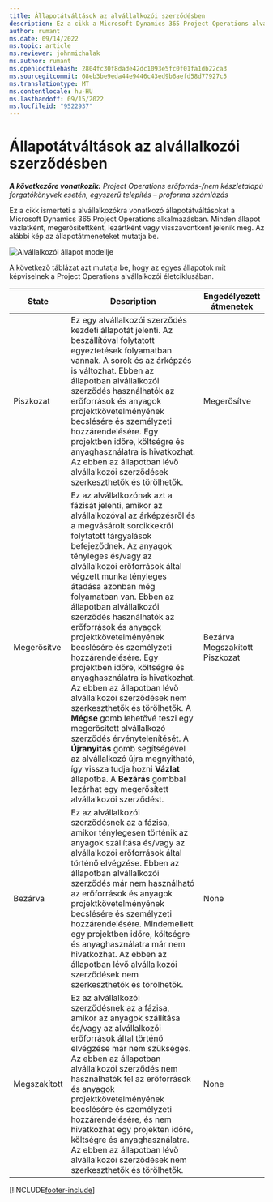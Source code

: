 ```yaml
---
title: Állapotátváltások az alvállalkozói szerződésben
description: Ez a cikk a Microsoft Dynamics 365 Project Operations alvállalkozóira vonatkozó állapotátmeneteket ismerteti az alvállalkozó létrehozásakor, végrehajtásakor és lezárásakor.
author: rumant
ms.date: 09/14/2022
ms.topic: article
ms.reviewer: johnmichalak
ms.author: rumant
ms.openlocfilehash: 2804fc30f8dade42dc1093e5fc0f01fa1db22ca3
ms.sourcegitcommit: 08eb3be9eda44e9446c43ed9b6aefd58d77927c5
ms.translationtype: MT
ms.contentlocale: hu-HU
ms.lasthandoff: 09/15/2022
ms.locfileid: "9522937"
---
```

# <a name="state-transitions-on-a-subcontract"></a>Állapotátváltások az alvállalkozói szerződésben 

_**A következőre vonatkozik:** Project Operations erőforrás-/nem készletalapú forgatókönyvek esetén, egyszerű telepítés – proforma számlázás_

Ez a cikk ismerteti a alvállalkozókra vonatkozó állapotátváltásokat a Microsoft Dynamics 365 Project Operations alkalmazásban. Minden állapot vázlatként, megerősítettként, lezártként vagy visszavontként jelenik meg. Az alábbi kép az állapotátmeneteket mutatja be.

![Alvállalkozói állapot modellje](../media/SubconStates.png)  

A következő táblázat azt mutatja be, hogy az egyes állapotok mit képviselnek a Project Operations alvállalkozói életciklusában.

| State | Description | Engedélyezett átmenetek |
| --- | --- | --- |
| Piszkozat | Ez egy alvállalkozói szerződés kezdeti állapotát jelenti. Az beszállítóval folytatott egyeztetések folyamatban vannak. A sorok és az árképzés is változhat. Ebben az állapotban alvállalkozói szerződés használhatók az erőforrások és anyagok projektkövetelményének becslésére és személyzeti hozzárendelésére. Egy projektben időre, költségre és anyaghasználatra is hivatkozhat. Az ebben az állapotban lévő alvállalkozói szerződések szerkeszthetők és törölhetők. | Megerősítve |
| Megerősítve | Ez az alvállalkozónak azt a fázisát jelenti, amikor az alvállalkozóval az árképzésről és a megvásárolt sorcikkekről folytatott tárgyalások befejeződnek. Az anyagok tényleges és/vagy az alvállalkozói erőforrások által végzett munka tényleges átadása azonban még folyamatban van. Ebben az állapotban alvállalkozói szerződés használhatók az erőforrások és anyagok projektkövetelményének becslésére és személyzeti hozzárendelésére. Egy projektben időre, költségre és anyaghasználatra is hivatkozhat. Az ebben az állapotban lévő alvállalkozói szerződések nem szerkeszthetők és törölhetők. A **Mégse** gomb lehetővé teszi egy megerősített alvállalkozó szerződés érvénytelenítését. A **Újranyitás** gomb segítségével az alvállalkozó újra megnyitható, így vissza tudja hozni **Vázlat** állapotba. A **Bezárás** gombbal lezárhat egy megerősített alvállalkozói szerződést. | Bezárva <br> Megszakított <br> Piszkozat |
| Bezárva | Ez az alvállalkozói szerződésnek az a fázisa, amikor ténylegesen történik az anyagok szállítása és/vagy az alvállalkozói erőforrások által történő elvégzése. Ebben az állapotban alvállalkozói szerződés már nem használható az erőforrások és anyagok projektkövetelményének becslésére és személyzeti hozzárendelésére. Mindemellett egy projektben időre, költségre és anyaghasználatra már nem hivatkozhat. Az ebben az állapotban lévő alvállalkozói szerződések nem szerkeszthetők és törölhetők. | None |
| Megszakított | Ez az alvállalkozói szerződésnek az a fázisa, amikor az anyagok szállítása és/vagy az alvállalkozói erőforrások által történő elvégzése már nem szükséges. Az ebben az állapotban alvállalkozói szerződés nem használhatók fel az erőforrások és anyagok projektkövetelményének becslésére és személyzeti hozzárendelésére, és nem hivatkozhat egy projekten időre, költségre és anyaghasználatra. Az ebben az állapotban lévő alvállalkozói szerződések nem szerkeszthetők és törölhetők. | None |


[!INCLUDE[footer-include](../../includes/footer-banner.md)]
